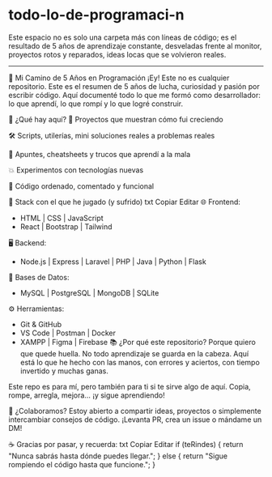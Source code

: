 # todo-lo-de-programaci-n
Este espacio no es solo una carpeta más con líneas de código; es el resultado de 5 años de aprendizaje constante, desveladas frente al monitor, proyectos rotos y reparados, ideas locas que se volvieron reales.

-------------------------------------------------------------
🧠 Mi Camino de 5 Años en Programación
¡Ey! Este no es cualquier repositorio.
Este es el resumen de 5 años de lucha, curiosidad y pasión por escribir código. Aquí documenté todo lo que me formó como desarrollador: lo que aprendí, lo que rompí y lo que logré construir.

🚀 ¿Qué hay aquí?
🧩 Proyectos que muestran cómo fui creciendo

🛠️ Scripts, utilerías, mini soluciones reales a problemas reales

📒 Apuntes, cheatsheets y trucos que aprendí a la mala

💥 Experimentos con tecnologías nuevas

📁 Código ordenado, comentado y funcional

🔧 Stack con el que he jugado (y sufrido)
txt
Copiar
Editar
🌐 Frontend:
  - HTML | CSS | JavaScript
  - React | Bootstrap | Tailwind

🖥 Backend:
  - Node.js | Express | Laravel | PHP | Java | Python | Flask

🧠 Bases de Datos:
  - MySQL | PostgreSQL | MongoDB | SQLite

⚙️ Herramientas:
  - Git & GitHub
  - VS Code | Postman | Docker
  - XAMPP | Figma | Firebase
📚 ¿Por qué este repositorio?
Porque quiero que quede huella.
No todo aprendizaje se guarda en la cabeza. Aquí está lo que he hecho con las manos, con errores y aciertos, con tiempo invertido y muchas ganas.

Este repo es para mí, pero también para ti si te sirve algo de aquí.
Copia, rompe, arregla, mejora… ¡y sigue aprendiendo!

🤝 ¿Colaboramos?
Estoy abierto a compartir ideas, proyectos o simplemente intercambiar consejos de código.
¡Levanta PR, crea un issue o mándame un DM!

☕ Gracias por pasar, y recuerda:
txt
Copiar
Editar
if (teRindes) {
    return "Nunca sabrás hasta dónde puedes llegar.";
} else {
    return "Sigue rompiendo el código hasta que funcione.";
}
